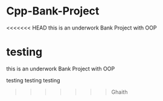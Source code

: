 # Cpp-Bank-Project


<<<<<<< HEAD
this is an underwork Bank Project with OOP





testing
=======
this is an underwork Bank Project with OOP 


testing testing testing
>>>>>>> Ghaith
